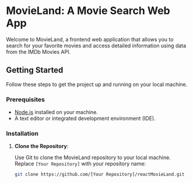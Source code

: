 # MovieLand: A Movie Search Web App

Welcome to MovieLand, a frontend web application that allows you to search for your favorite movies and access detailed information using data from the IMDb Movies API.

## Getting Started

Follow these steps to get the project up and running on your local machine.

### Prerequisites

- [Node.js](https://nodejs.org/) installed on your machine.
- A text editor or integrated development environment (IDE).

### Installation

1. **Clone the Repository**:

   Use Git to clone the MovieLand repository to your local machine. Replace `[Your Repository]` with your repository name:

   ```bash
   git clone https://github.com/[Your Repository]/reactMovieLand.git
